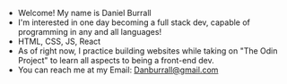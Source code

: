 - Welcome! My name is Daniel Burrall
- I'm interested in one day becoming a full stack dev, capable of programming in any and all languages! 
- HTML, CSS, JS, React
- As of right now, I practice building websites while taking on "The Odin Project" to learn all aspects to being a front-end dev.
- You can reach me at my Email: Danburrall@gmail.com 

<!---
Dburrall/Dburrall is a ✨ special ✨ repository because its `README.md` (this file) appears on your GitHub profile.
You can click the Preview link to take a look at your changes.
--->
